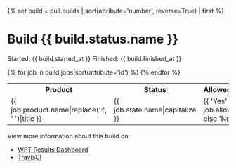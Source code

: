 {% set build = pull.builds | sort(attribute='number', reverse=True) | first %}
# Build {{ build.status.name }}

Started: {{ build.started_at }}
Finished: {{ build.finished_at }}

<table>
  <tr>
    <th>Product</th>
    <th>Status</th>
    <th>Allowed Failure</th>
    <th>Links</th>
  </tr>
  {% for job in build.jobs|sort(attribute='id') %}
  <tr>
    <td>{{ job.product.name|replace(':', ' ')|title }}</td>
    <td>{{ job.state.name|capitalize }}</td>
    <td>{{ 'Yes' if job.allow_failure else 'No' }}</td>
    <td>
      <a href="http://45.55.181.25/job/{{job.number}}">Dashboard</a> |
      <a href="https://travis-ci.org/bobholt/web-platform-tests/jobs/{{job.id}}">TravisCI</a></td>
  </tr>
  {% endfor %}
</table>

View more information about this build on:

- [WPT Results Dashboard](http://45.55.181.25/build/{{build.number}})
- [TravisCI](https://travis-ci.org/bobholt/web-platform-tests/builds/{{build.id}})
